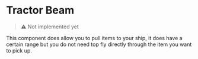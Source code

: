 # Tractor Beam

> :warning: Not implemented yet

This component does allow you to pull items to your ship, it does have a certain range but you do not need top fly directly through the item you want to pick up.